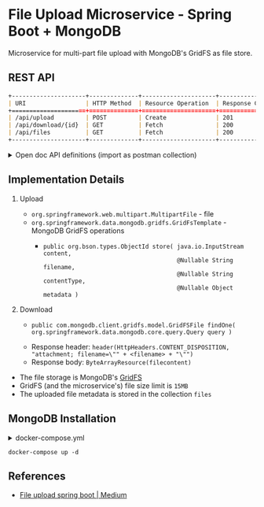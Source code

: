 # File Upload Microservice - Spring Boot + MongoDB

Microservice for multi-part file upload with MongoDB's GridFS as file store.

## REST API

```markdown
+---------------------+--------------+---------------------+----------------+------------------------------------------------------+
| URI                 | HTTP Method  | Resource Operation  | Response Code  | Description                                          |
+=====================+==============+=====================+================+======================================================+
| /api/upload         | POST         | Create              | 201            | Upload file as multipart content                     |
| /api/download/{id}  | GET          | Fetch               | 200            | Download the file as content disposition attachment  |
| /api/files          | GET          | Fetch               | 200            | Get a list of uploaded files                         |
+---------------------+--------------+---------------------+----------------+------------------------------------------------------+
```

<details>
    <summary>Open doc API definitions (import as postman collection)</summary>

```json
{"openapi":"3.0.1","info":{"title":"OpenAPI definition","version":"v0"},"servers":[{"url":"http://localhost:8080","description":"Generated server url"}],"paths":{"/api/upload":{"post":{"tags":["fileupload-application"],"operationId":"uploadFile","requestBody":{"content":{"multipart/form-data":{"schema":{"required":["file"],"type":"object","properties":{"file":{"type":"string","format":"binary"}}}}}},"responses":{"200":{"description":"OK","content":{"application/json":{"schema":{"type":"object"}}}}}}},"/api/healthcheck":{"get":{"tags":["fileupload-application"],"operationId":"echoHealth","responses":{"200":{"description":"OK","content":{"application/json":{"schema":{"type":"object"}}}}}}},"/api/files":{"get":{"tags":["fileupload-application"],"operationId":"getFiles","responses":{"200":{"description":"OK","content":{"application/json":{"schema":{"type":"object"}}}}}}},"/api/download/{id}":{"get":{"tags":["fileupload-application"],"operationId":"downloadFile","parameters":[{"name":"id","in":"path","required":true,"schema":{"type":"string"}}],"responses":{"200":{"description":"OK","content":{"*/*":{"schema":{"type":"string","format":"binary"}}}}}}}},"components":{}}
```

</details>



## Implementation Details

1. Upload
   
   - `org.springframework.web.multipart.MultipartFile` - file
   - `org.springframework.data.mongodb.gridfs.GridFsTemplate` - MongoDB GridFS operations
     - ```
       public org.bson.types.ObjectId store( java.io.InputStream content,
                                             @Nullable String filename,
                                             @Nullable String contentType,
                                             @Nullable Object metadata )
       ```
       
2. Download
   
   - ```
     public com.mongodb.client.gridfs.model.GridFSFile findOne( org.springframework.data.mongodb.core.query.Query query )
     ``` 
   - Response header: `header(HttpHeaders.CONTENT_DISPOSITION, "attachment; filename=\"" + <filename> + "\"")`
   - Response body: `ByteArrayResource(filecontent)`



- The file storage is MongoDB's [GridFS](https://www.mongodb.com/docs/manual/core/gridfs/)
- GridFS (and the microservice's) file size limit is `15MB`
- The uploaded file metadata is stored in the collection `files`

## MongoDB Installation

<details>
    <summary>docker-compose.yml</summary>

```yml
version: '3.7'

x-mongo-common: &mongo-common
  logging:
    driver: "json-file"
    options:
      max-size: "10m"
      max-file: "2"
      
services:
  mongo:
    image: mongo:6-focal
    environment:
      MONGO_INITDB_ROOT_USERNAME: admin
      MONGO_INITDB_ROOT_PASSWORD: admin123
    container_name: mongo
    restart: unless-stopped
    ports:
      - 27017:27017
    volumes:
      - mongodb:/data/db
    <<: *mongo-common

volumes:
  mongodb:
```

</details>

`docker-compose up -d`


## References

- [File upload spring boot | Medium](https://medium.com/nerd-for-tech/file-upload-with-springboot-and-mongodb-76a8f5b9f75d)
